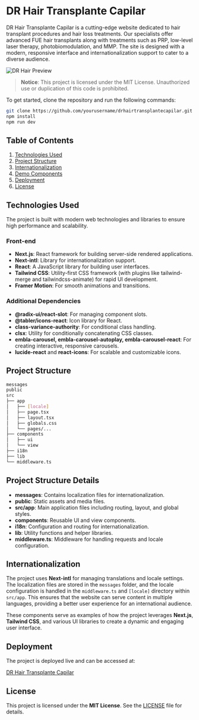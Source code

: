 # DR Hair Transplante Capilar

DR Hair Transplante Capilar is a cutting-edge website dedicated to hair transplant procedures and hair loss treatments. Our specialists offer advanced FUE hair transplants along with treatments such as PRP, low-level laser therapy, photobiomodulation, and MMP. The site is designed with a modern, responsive interface and internationalization support to cater to a diverse audience.

![DR Hair Preview](https://imgix.cosmicjs.com/302068e0-f4d0-11ef-b3e3-d17f92c625e7-readme-pic.png)

> **Notice**: This project is licensed under the MIT License. Unauthorized use or duplication of this code is prohibited.

To get started, clone the repository and run the following commands:

```bash
git clone https://github.com/yourusername/drhairtransplantecapilar.git
npm install
npm run dev
```

## Table of Contents

1. [Technologies Used](#technologies-used)
2. [Project Structure](#project-structure)
3. [Internationalization](#internationalization)
4. [Demo Components](#demo-components)
5. [Deployment](#deployment)
6. [License](#license)

## Technologies Used

The project is built with modern web technologies and libraries to ensure high performance and scalability.

### Front-end

- **Next.js**: React framework for building server-side rendered applications.
- **Next-intl**: Library for internationalization support.
- **React**: A JavaScript library for building user interfaces.
- **Tailwind CSS**: Utility-first CSS framework (with plugins like tailwind-merge and tailwindcss-animate) for rapid UI development.
- **Framer Motion**: For smooth animations and transitions.

### Additional Dependencies

- **@radix-ui/react-slot**: For managing component slots.
- **@tabler/icons-react**: Icon library for React.
- **class-variance-authority**: For conditional class handling.
- **clsx**: Utility for conditionally concatenating CSS classes.
- **embla-carousel, embla-carousel-autoplay, embla-carousel-react**: For creating interactive, responsive carousels.
- **lucide-react** and **react-icons**: For scalable and customizable icons.

## Project Structure

```bash
messages
public
src
├── app
│   ├── [locale]
│   ├── page.tsx
│   ├── layout.tsx
│   ├── globals.css
│   └── pages/...
├── components
│   ├── ui
│   └── view
├── i18n
├── lib
└── middleware.ts
```

## Project Structure Details

- **messages**: Contains localization files for internationalization.
- **public**: Static assets and media files.
- **src/app**: Main application files including routing, layout, and global styles.
- **components**: Reusable UI and view components.
- **i18n**: Configuration and routing for internationalization.
- **lib**: Utility functions and helper libraries.
- **middleware.ts**: Middleware for handling requests and locale configuration.

## Internationalization

The project uses **Next-intl** for managing translations and locale settings. The localization files are stored in the `messages` folder, and the locale configuration is handled in the `middleware.ts` and `[locale]` directory within `src/app`. This ensures that the website can serve content in multiple languages, providing a better user experience for an international audience.

These components serve as examples of how the project leverages **Next.js**, **Tailwind CSS**, and various UI libraries to create a dynamic and engaging user interface.

## Deployment

The project is deployed live and can be accessed at:

[DR Hair Transplante Capilar](https://drhairtransplantecapilar.com.br)

## License

This project is licensed under the **MIT License**. See the [LICENSE](LICENSE) file for details.
